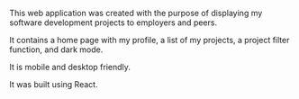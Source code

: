 This web application was created with the purpose of displaying my software development projects to employers and peers. 

It contains a home page with my profile, a list of my projects, a project filter function, and dark mode.

It is mobile and desktop friendly.

It was built using React.
